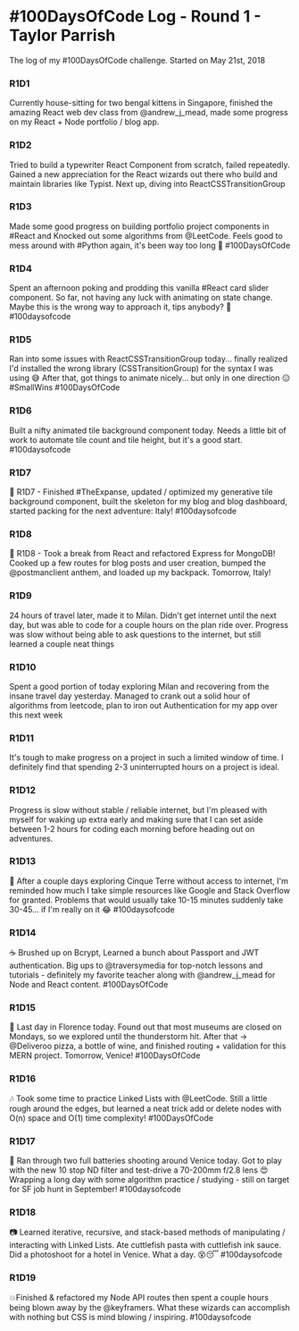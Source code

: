 # #100DaysOfCode Log - Round 1 - Taylor Parrish

The log of my #100DaysOfCode challenge. Started on May 21st, 2018

### R1D1 
Currently house-sitting for two bengal kittens in Singapore, finished the amazing React web dev class from @andrew_j_mead, made some progress on my React + Node portfolio / blog app.


### R1D2
Tried to build a typewriter React Component from scratch, failed repeatedly. Gained a new appreciation for the React wizards out there who build and maintain libraries like Typist. Next up, diving into ReactCSSTransitionGroup

### R1D3
Made some good progress on building portfolio project components in #React and Knocked out some algorithms from @LeetCode. Feels good to mess around with #Python again, it's been way too long 🐍  #100DaysOfCode 

### R1D4 
Spent an afternoon poking and prodding this vanilla #React card slider component. So far, not having any luck with animating on state change. Maybe this is the wrong way to approach it, tips anybody? 🙏 #100daysofcode

### R1D5
Ran into some issues with ReactCSSTransitionGroup today... finally realized I'd installed the wrong library (CSSTransitionGroup) for the syntax I was using 😅 After that, got things to animate nicely... but only in one direction 😑 #SmallWins #100DaysOfCode 

### R1D6
Built a nifty animated tile background component today. Needs a little bit of work to automate tile count and tile height, but it's a good start. #100daysofcode

### R1D7
👾 R1D7 - Finished #TheExpanse, updated / optimized my generative tile background component, built the skeleton for my blog and blog dashboard, started packing for the next adventure: Italy! #100daysofcode

### R1D8
🐢 R1D8 - Took a break from React and refactored Express for MongoDB! Cooked up a few routes for blog posts and user creation, bumped the @postmanclient anthem, and loaded up my backpack. Tomorrow, Italy!

### R1D9
24 hours of travel later, made it to Milan. Didn't get internet until the next day, but was able to code for a couple hours on the plan ride over. Progress was slow without being able to ask questions to the internet, but still learned a couple neat things

### R1D10
Spent a good portion of today exploring Milan and recovering from the insane travel day yesterday. Managed to crank out a solid hour of algorithms from leetcode, plan to iron out Authentication for my app over this next week

### R1D11
It's tough to make progress on a project in such a limited window of time. I definitely find that spending 2-3 uninterrupted hours on a project is ideal.

### R1D12
Progress is slow without stable / reliable internet, but I'm pleased with myself for waking up extra early and making sure that I can set aside between 1-2 hours for coding each morning before heading out on adventures.

### R1D13 
🐙 After a couple days exploring Cinque Terre without access to internet, I'm reminded how much I take simple resources like Google and Stack Overflow for granted. Problems that would usually take 10-15 minutes suddenly take 30-45... if I'm really on it 😂 #100daysofcode

### R1D14
☕️️️ Brushed up on Bcrypt, Learned a bunch about Passport and JWT authentication. Big ups to @traversymedia for top-notch lessons and tutorials - definitely my favorite teacher along with @andrew_j_mead for Node and React content. #100DaysOfCode

### R1D15
🍕 Last day in Florence today. Found out that most museums are closed on Mondays, so we explored until the thunderstorm hit. After that -> @Deliveroo pizza, a bottle of wine, and finished routing + validation for this MERN project. Tomorrow, Venice! #100DaysOfCode

### R1D16
🎶 Took some time to practice Linked Lists with @LeetCode. Still a little rough around the edges, but learned a neat trick add or delete nodes with O(n) space and O(1) time complexity! #100DaysOfCode 

### R1D17
🚢 Ran through two full batteries shooting around Venice today. Got to play with the new 10 stop ND filter and test-drive a 70-200mm f/2.8 lens 😍 Wrapping a long day with some algorithm practice / studying - still on target for SF job hunt in September! #100daysofcode

### R1D18
📷 Learned iterative, recursive, and stack-based methods of manipulating / interacting with Linked Lists. Ate cuttlefish pasta with cuttlefish ink sauce. Did a photoshoot for a hotel in Venice. What a day. 😵😴 #100daysofcode

### R1D19
💥Finished & refactored my Node API routes then spent a couple hours being blown away by the @keyframers. What these wizards can accomplish with nothing but CSS is mind blowing / inspiring. #100daysofcode 
